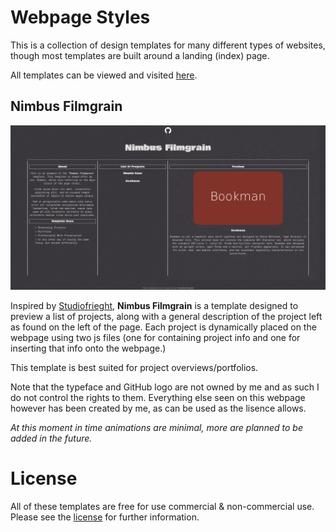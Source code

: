 # Webpage Styles

This is a collection of design templates for many different types of websites, though most templates are built around a landing (index) page.

All templates can be viewed and visited [here](https://quarkincomputing.github.io/webpage-style-templates/).

## Nimbus Filmgrain

![alt text](Thumbnails/Nimbus.png)

Inspired by [Studiofrieght](https://www.landing.love/sites/studiofreight/), **Nimbus Filmgrain** is a template designed to preview a list of projects, along with a general description of the project left as found on the left of the page. Each project is dynamically placed on the webpage using two js files (one for containing project info and one for inserting that info onto the webpage.)

This template is best suited for project overviews/portfolios.

Note that the typeface and GitHub logo are not owned by me and as such I do not control the rights to them. Everything else seen on this webpage however has been created by me, as can be used as the lisence allows.

*At this moment in time animations are minimal, more are planned to be added in the future.*

# License

All of these templates are free for use commercial & non-commercial use. Please see the [license](LICENSE) for further information.

